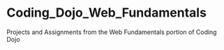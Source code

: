# Coding_Dojo_Web_Fundamentals
Projects and Assignments from the Web Fundamentals portion of Coding Dojo

